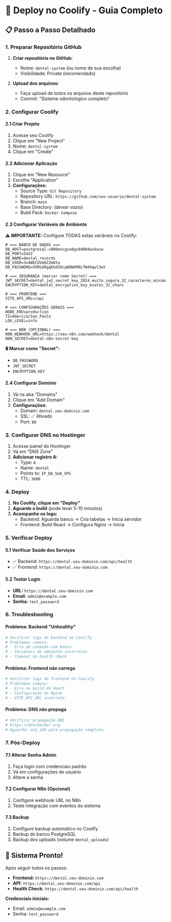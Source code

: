 # 🚀 Deploy no Coolify - Guia Completo

## 📋 Passo a Passo Detalhado

### **1. Preparar Repositório GitHub**

1. **Criar repositório no GitHub:**
   - Nome: `dental-system` (ou nome de sua escolha)
   - Visibilidade: Private (recomendado)

2. **Upload dos arquivos:**
   - Faça upload de todos os arquivos deste repositório
   - Commit: "Sistema odontológico completo"

### **2. Configurar Coolify**

#### 2.1 Criar Projeto
1. Acesse seu Coolify
2. Clique em "New Project"
3. Nome: `dental-system`
4. Clique em "Create"

#### 2.2 Adicionar Aplicação
1. Clique em "New Resource"
2. Escolha "Application"
3. **Configurações:**
   - Source Type: `Git Repository`
   - Repository URL: `https://github.com/seu-usuario/dental-system`
   - Branch: `main`
   - Base Directory: *(deixar vazio)*
   - Build Pack: `Docker Compose`

#### 2.3 Configurar Variáveis de Ambiente

**⚠️ IMPORTANTE:** Configure TODAS estas variáveis no Coolify:

```env
# === BANCO DE DADOS ===
DB_HOST=postgresql-v800oocgso8gs84004wskwcw
DB_PORT=5432
DB_NAME=dental_records
DB_USER=3v4WECUVm6ZZm6to
DB_PASSWORD=V5MiGRgqKGd58cpW8WXM9LfW49qwl3wY

# === SEGURANÇA (marcar como Secret) ===
JWT_SECRET=dental_jwt_secret_key_2024_muito_segura_32_caracteres_minimo
ENCRYPTION_KEY=dental_encryption_key_exatos_32_chars

# === FRONTEND ===
VITE_API_URL=/api

# === CONFIGURAÇÕES GERAIS ===
NODE_ENV=production
TZ=America/Sao_Paulo
LOG_LEVEL=info

# === N8N (OPCIONAL) ===
N8N_WEBHOOK_URL=https://seu-n8n.com/webhook/dental
N8N_SECRET=dental-n8n-secret-key
```

**🔒 Marcar como "Secret":**
- `DB_PASSWORD`
- `JWT_SECRET`
- `ENCRYPTION_KEY`

#### 2.4 Configurar Domínio
1. Vá na aba "Domains"
2. Clique em "Add Domain"
3. **Configurações:**
   - Domain: `dental.seu-dominio.com`
   - SSL: ✅ Ativado
   - Port: `80`

### **3. Configurar DNS no Hostinger**

1. Acesse painel do Hostinger
2. Vá em "DNS Zone"
3. **Adicionar registro A:**
   - Type: `A`
   - Name: `dental`
   - Points to: `IP_DA_SUA_VPS`
   - TTL: `3600`

### **4. Deploy**

1. **No Coolify, clique em "Deploy"**
2. **Aguarde o build** (pode levar 5-10 minutos)
3. **Acompanhe os logs:**
   - Backend: Aguarda banco → Cria tabelas → Inicia servidor
   - Frontend: Build React → Configura Nginx → Inicia

### **5. Verificar Deploy**

#### 5.1 Verificar Saúde dos Serviços
- ✅ Backend: `https://dental.seu-dominio.com/api/health`
- ✅ Frontend: `https://dental.seu-dominio.com`

#### 5.2 Testar Login
- **URL:** `https://dental.seu-dominio.com`
- **Email:** `admin@example.com`
- **Senha:** `test_password`

### **6. Troubleshooting**

#### Problema: Backend "Unhealthy"
```bash
# Verificar logs do backend no Coolify
# Problemas comuns:
# - Erro de conexão com banco
# - Variáveis de ambiente incorretas
# - Timeout no health check
```

#### Problema: Frontend não carrega
```bash
# Verificar logs do frontend no Coolify
# Problemas comuns:
# - Erro no build do React
# - Configuração do Nginx
# - VITE_API_URL incorreta
```

#### Problema: DNS não propaga
```bash
# Verificar propagação DNS
# https://dnschecker.org
# Aguardar até 24h para propagação completa
```

### **7. Pós-Deploy**

#### 7.1 Alterar Senha Admin
1. Faça login com credenciais padrão
2. Vá em configurações de usuário
3. Altere a senha

#### 7.2 Configurar N8n (Opcional)
1. Configure webhook URL no N8n
2. Teste integração com eventos do sistema

#### 7.3 Backup
1. Configure backup automático no Coolify
2. Backup do banco PostgreSQL
3. Backup dos uploads (volume `dental_uploads`)

## 🎉 **Sistema Pronto!**

Após seguir todos os passos:
- **Frontend:** `https://dental.seu-dominio.com`
- **API:** `https://dental.seu-dominio.com/api`
- **Health Check:** `https://dental.seu-dominio.com/api/health`

**Credenciais iniciais:**
- Email: `admin@example.com`
- Senha: `test_password`

